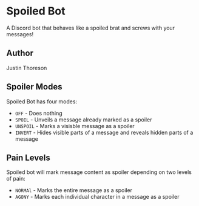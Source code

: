 # **Spoiled Bot**

A Discord bot that behaves like a spoiled brat and screws with your messages!

## **Author**

Justin Thoreson

## **Spoiler Modes**

Spoiled Bot has four modes:
* `OFF` - Does nothing
* `SPOIL` - Unveils a message already marked as a spoiler
* `UNSPOIL` - Marks a visisble message as a spoiler
* `INVERT` - Hides visible parts of a message and reveals hidden parts of a message

## **Pain Levels**

Spoiled bot will mark message content as spoiler depending on two levels of pain:
* `NORMAl` - Marks the entire message as a spoiler 
* `AGONY` - Marks each individual character in a message as a spoiler